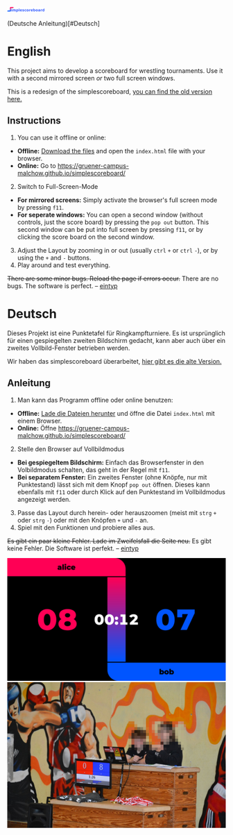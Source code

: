 ![logo](docs/logo.svg)

(Deutsche Anleitung)[#Deutsch]

# English

This project aims to develop a scoreboard for wrestling tournaments. Use it with a second mirrored screen *or* two full screen windows.

This is a redesign of the simplescoreboard, [you can find the old version here.](https://github.com/gruener-campus-malchow/simplescoreboard/tree/archive#english)

## Instructions

1. You can use it offline or online:
  - **Offline:** [Download the files](https://github.com/gruener-campus-malchow/simplescoreboard/archive/refs/heads/master.zip) and open the `index.html` file with your browser.
  - **Online:** Go to https://gruener-campus-malchow.github.io/simplescoreboard/
2. Switch to Full-Screen-Mode
  - **For mirrored screens:** Simply activate the browser's full screen mode by pressing `f11`.
  - **For seperate windows:** You can open a second window (without controls, just the score board) by pressing the `pop out` button. This second window can be put into full screen by pressing `f11`, or by clicking the score board on the second window.
3. Adjust the Layout by zooming in or out (usually `ctrl` `+` or `ctrl` `-`), or by using the `+` and `-` buttons.
4. Play around and test everything.

~~There are some minor bugs. Reload the page if errors occur.~~ There are no bugs. The software is perfect. – [eintyp](https://github.com/eintyp)

# Deutsch

Dieses Projekt ist eine Punktetafel für Ringkampfturniere. Es ist ursprünglich für einen gespiegelten zweiten Bildschirm gedacht, kann aber auch über ein zweites Vollbild-Fenster betrieben werden.

Wir haben das simplescoreboard überarbeitet, [hier gibt es die alte Version.](https://github.com/gruener-campus-malchow/simplescoreboard/tree/archive#deutsch)

## Anleitung

1. Man kann das Programm offline oder online benutzen:
 - **Offline:** [Lade die Dateien herunter](https://github.com/gruener-campus-malchow/simplescoreboard/archive/refs/heads/master.zip) und öffne die Datei `index.html` mit einem Browser.
 - **Online:** Öffne https://gruener-campus-malchow.github.io/simplescoreboard/
2. Stelle den Browser auf Vollbildmodus
  - **Bei gespiegeltem Bildschirm:** Einfach das Browserfenster in den Volbildmodus schalten, das geht in der Regel mit `f11`.
  - **Bei separatem Fenster:** Ein zweites Fenster (ohne Knöpfe, nur mit Punktestand) lässt sich mit dem Knopf `pop out` öffnen. Dieses kann ebenfalls mit `f11` oder durch Klick auf den Punktestand im Vollbildmodus angezeigt werden.
3. Passe das Layout durch herein- oder herauszoomen (meist mit `strg` `+` oder `strg` `-`) oder mit den Knöpfen `+` und `-` an.
4. Spiel mit den Funktionen und probiere alles aus.

~~Es gibt ein paar kleine Fehler. Lade im Zweifelsfall die Seite neu.~~ Es gibt keine Fehler. Die Software ist perfekt. – [eintyp](https://github.com/eintyp)

![redesign](docs/scoreboard.png)
![old version](docs/photo.jpg)
